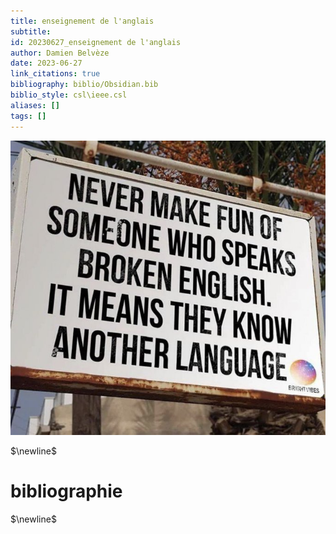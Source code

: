 ```yaml
---
title: enseignement de l'anglais
subtitle:
id: 20230627_enseignement de l'anglais
author: Damien Belvèze
date: 2023-06-27
link_citations: true
bibliography: biblio/Obsidian.bib
biblio_style: csl\ieee.csl
aliases: []
tags: []
---
```


![](images/bilinguisme.jpg)

$\newline$
# bibliographie
$\newline$






